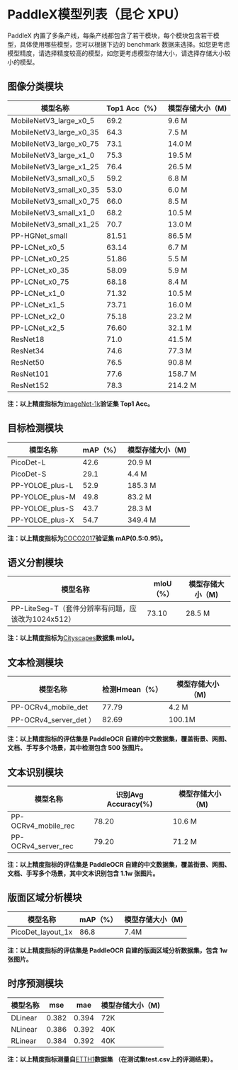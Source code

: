# PaddleX模型列表（昆仑 XPU）

PaddleX 内置了多条产线，每条产线都包含了若干模块，每个模块包含若干模型，具体使用哪些模型，您可以根据下边的 benchmark 数据来选择。如您更考虑模型精度，请选择精度较高的模型，如您更考虑模型存储大小，请选择存储大小较小的模型。

## 图像分类模块
|模型名称|Top1 Acc（%）|模型存储大小（M)|
|-|-|-|
|MobileNetV3_large_x0_5|69.2|9.6 M|
|MobileNetV3_large_x0_35|64.3|7.5 M|
|MobileNetV3_large_x0_75|73.1|14.0 M|
|MobileNetV3_large_x1_0|75.3|19.5 M|
|MobileNetV3_large_x1_25|76.4|26.5 M|
|MobileNetV3_small_x0_5|59.2|6.8 M|
|MobileNetV3_small_x0_35|53.0|6.0 M|
|MobileNetV3_small_x0_75|66.0|8.5 M|
|MobileNetV3_small_x1_0|68.2|10.5 M|
|MobileNetV3_small_x1_25|70.7|13.0 M|
|PP-HGNet_small|81.51|86.5 M|
|PP-LCNet_x0_5|63.14|6.7 M|
|PP-LCNet_x0_25|51.86|5.5 M|
|PP-LCNet_x0_35|58.09|5.9 M|
|PP-LCNet_x0_75|68.18|8.4 M|
|PP-LCNet_x1_0|71.32|10.5 M|
|PP-LCNet_x1_5|73.71|16.0 M|
|PP-LCNet_x2_0|75.18|23.2 M|
|PP-LCNet_x2_5|76.60|32.1 M|
|ResNet18|71.0|41.5 M|
|ResNet34|74.6|77.3 M|
|ResNet50|76.5|90.8 M|
|ResNet101|77.6|158.7 M|
|ResNet152|78.3|214.2 M|

**注：以上精度指标为**[ImageNet-1k](https://www.image-net.org/index.php)**验证集 Top1 Acc。**

## 目标检测模块
|模型名称|mAP（%）|模型存储大小（M)|
|-|-|-|
|PicoDet-L|42.6|20.9 M|
|PicoDet-S|29.1|4.4 M |
|PP-YOLOE_plus-L|52.9|185.3 M|
|PP-YOLOE_plus-M|49.8|83.2 M|
|PP-YOLOE_plus-S|43.7|28.3 M|
|PP-YOLOE_plus-X|54.7|349.4 M|

**注：以上精度指标为**[COCO2017](https://cocodataset.org/#home)**验证集 mAP(0.5:0.95)。**

## 语义分割模块
|模型名称|mloU（%）|模型存储大小（M)|
|-|-|-|
|PP-LiteSeg-T（套件分辨率有问题，应该改为1024x512）|73.10|28.5 M|

**注：以上精度指标为**[Cityscapes](https://www.cityscapes-dataset.com/)**数据集 mloU。**

## 文本检测模块
|模型名称|检测Hmean（%）|模型存储大小（M)|
|-|-|-|
|PP-OCRv4_mobile_det|77.79|4.2 M|
|PP-OCRv4_server_det ）|82.69|100.1M|

**注：以上精度指标的评估集是 PaddleOCR 自建的中文数据集，覆盖街景、网图、文档、手写多个场景，其中检测包含 500 张图片。**

## 文本识别模块
|模型名称|识别Avg Accuracy(%)|模型存储大小（M)|
|-|-|-|
|PP-OCRv4_mobile_rec|78.20|10.6 M|
|PP-OCRv4_server_rec|79.20|71.2 M|

**注：以上精度指标的评估集是 PaddleOCR 自建的中文数据集，覆盖街景、网图、文档、手写多个场景，其中文本识别包含 1.1w 张图片。**

## 版面区域分析模块
|模型名称|mAP（%）|模型存储大小（M)|
|-|-|-|
|PicoDet_layout_1x|86.8|7.4M |

**注：以上精度指标的评估集是 PaddleOCR 自建的版面区域分析数据集，包含 1w 张图片。**

## 时序预测模块
|模型名称|mse|mae|模型存储大小（M)|
|-|-|-|-|
|DLinear|0.382|0.394|72K|
|NLinear|0.386|0.392|40K |
|RLinear|0.384|0.392|40K|

**注：以上精度指标测量自**[ETTH1](https://paddle-model-ecology.bj.bcebos.com/paddlex/data/Etth1.tar)**数据集 ****（在测试集test.csv上的评测结果）****。**